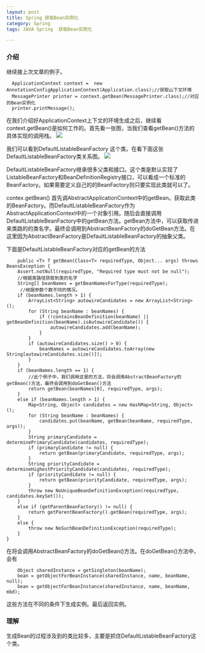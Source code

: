 ```yaml
---
layout: post
title: Spring 获取Bean实例化
category: Spring
tags: JAVA Spring  获取Bean实例化

---
```


### 介绍

继续接上次文章的例子。

      ApplicationContext context =  new AnnotationConfigApplicationContext(Application.class);//获取山下文环境
      MessagePrinter printer = context.getBean(MessagePrinter.class);//对应的Bean实例化
      printer.printMessage();

在我们介绍好ApplicationContext上下文的环境生成之后，继续看context.getBean()是如何工作的。首先看一张图，当我们查看getBean()方法的具体实现的调用栈。
![](http://7x00ae.com1.z0.glb.clouddn.com/getBean%E7%9A%84%E8%B0%83%E7%94%A8%E6%A0%88.png)

我们可以看到DefaultListableBeanFactory 这个类。在看下面这张DefaultListableBeanFactory类关系图。
![](http://7x00ae.com1.z0.glb.clouddn.com/DefaultListableBeanFactory%E7%B1%BB%E5%85%B3%E7%B3%BB%E5%9B%BE.png)


DefaultListableBeanFactory继承很多父类和接口。这个类是默认实现了ListableBeanFactory和BeanDefinitionRegistry接口，可以看成一个标准的BeanFactory。如果需要定义自己的的BeanFactory则只要实现此类就可以了。

contex.getBean() 首先调AbstractApplicationContext中的getBean。获取此类的BeanFactory。而DefaultListableBeanFactory作为AbstractApplicationContext中的一个对象引用。随后会直接调用DefaultListableBeanFactory中的getBean方法。getBean方法中，可以获取传进来类路的的类名字。最终会调用到AbstractBeanFactory的doGetBean方法。在这里因为AbstractBeanFactory是DefaultListableBeanFactory的抽象父类。

下面是DefaultListableBeanFactory对应的getBean的方法


		public <T> T getBean(Class<T> requiredType, Object... args) throws BeansException {
		Assert.notNull(requiredType, "Required type must not be null");
		//根据类路径获取到类的名字
		String[] beanNames = getBeanNamesForType(requiredType);
         //根据参数个数不同的情况。
		if (beanNames.length > 1) {
			ArrayList<String> autowireCandidates = new ArrayList<String>();
			for (String beanName : beanNames) {
				if (!containsBeanDefinition(beanName) || getBeanDefinition(beanName).isAutowireCandidate()) {
					autowireCandidates.add(beanName);
				}
			}
			if (autowireCandidates.size() > 0) {
				beanNames = autowireCandidates.toArray(new String[autowireCandidates.size()]);
			}
		}
		if (beanNames.length == 1) {
 			//此个例子中，我们调用这里的方法，将会调用AbstractBeanFactory的getBean()方法，最终会调用到doGetBean()方法
			return getBean(beanNames[0], requiredType, args);
		}
		else if (beanNames.length > 1) {
			Map<String, Object> candidates = new HashMap<String, Object>();
			for (String beanName : beanNames) {
				candidates.put(beanName, getBean(beanName, requiredType, args));
			}
			String primaryCandidate = determinePrimaryCandidate(candidates, requiredType);
			if (primaryCandidate != null) {
				return getBean(primaryCandidate, requiredType, args);
			}
			String priorityCandidate = determineHighestPriorityCandidate(candidates, requiredType);
			if (priorityCandidate != null) {
				return getBean(priorityCandidate, requiredType, args);
			}
			throw new NoUniqueBeanDefinitionException(requiredType, candidates.keySet());
		}
		else if (getParentBeanFactory() != null) {
			return getParentBeanFactory().getBean(requiredType, args);
		}
		else {
			throw new NoSuchBeanDefinitionException(requiredType);
		}
	}



在将会调用AbstractBeanFactory的doGetBean()方法。在doGetBean()方法中，会有

		Object sharedInstance = getSingleton(beanName);
		bean = getObjectForBeanInstance(sharedInstance, name, beanName, null);
		bean = getObjectForBeanInstance(sharedInstance, name, beanName, mbd);
这些方法在不同的条件下生成实例。最后返回实例。

### 理解

生成Bean的过程涉及到的类比较多，主要是抓住DefaultListableBeanFactory这个类。